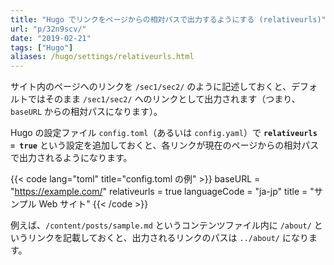 ```yaml
---
title: "Hugo でリンクをページからの相対パスで出力するようにする (relativeurls)"
url: "p/32n9scv/"
date: "2019-02-21"
tags: ["Hugo"]
aliases: /hugo/settings/relativeurls.html
---
```


サイト内のページへのリンクを `/sec1/sec2/` のように記述しておくと、デフォルトではそのまま `/sec1/sec2/` へのリンクとして出力されます（つまり、`baseURL` からの相対パスになります）。

Hugo の設定ファイル `config.toml`（あるいは `config.yaml`）で __`relativeurls = true`__ という設定を追加しておくと、各リンクが現在のページからの相対パスで出力されるようになります。

{{< code lang="toml" title="config.toml の例" >}}
baseURL = "https://example.com/"
relativeurls = true
languageCode = "ja-jp"
title = "サンプル Web サイト"
{{< /code >}}

例えば、`/content/posts/sample.md` というコンテンツファイル内に `/about/` というリンクを記載しておくと、出力されるリンクのパスは `../about/` になります。


